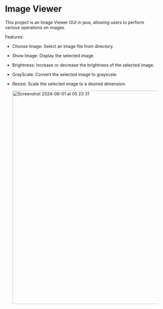# Image Viewer
This project is an Image Viewer GUI in java, allowing users to perform various operations on images.

Features:
- Choose Image: Select an image file from directory.
- Show Image: Display the selected image.
- Brightness: Increase or decrease the brightness of the selected image.
- GrayScale: Convert the selected image to grayscale.
- Resize: Scale the selected image to a desired dimension.

  
  <img width="705" alt="Screenshot 2024-06-01 at 05 23 31" src="https://github.com/Sanastd/ImageViewer/assets/167990522/0fc7711a-e6a9-4028-8787-fc50af53883d">
